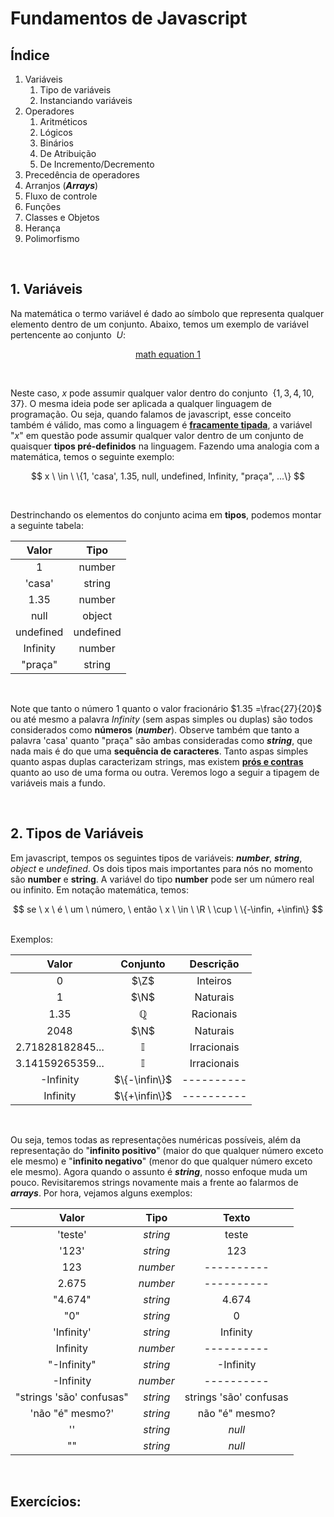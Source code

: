 # Fundamentos de Javascript

## Índice
1. Variáveis
   1. Tipo de variáveis
   2. Instanciando variáveis
2. Operadores
   1. Aritméticos
   2. Lógicos
   3. Binários
   4. De Atribuição
   5. De Incremento/Decremento
3. Precedência de operadores
4. Arranjos (***Arrays***)
5. Fluxo de controle
6. Funções
7. Classes e Objetos
8. Herança
9. Polimorfismo

<br>

## 1. Variáveis
Na matemática o termo variável é dado ao símbolo que representa qualquer elemento dentro de um conjunto. Abaixo, temos um exemplo de variável pertencente ao conjunto $\ U$:

<!--$$
x \ \in \ \{1, 3, 4, 10, 37\} = U
$$-->

<center>

[math equation 1](/images/math_equation_1.svg)

</center>

<br>

Neste caso, $x$ pode assumir qualquer valor dentro do conjunto $\ \{1, 3, 4, 10, 37\}$. O mesma ideia pode ser aplicada a qualquer linguagem de programação. Ou seja, 
quando falamos de javascript, esse conceito também é válido, mas como a linguagem é [**fracamente tipada**](https://brainly.com.br/tarefa/19678739), a variável "$x$" em questão pode assumir qualquer valor dentro de um conjunto de quaisquer **tipos pré-definidos** na linguagem. Fazendo uma analogia com a matemática, temos o seguinte exemplo:

$$
x \ \in \ \{1, 'casa', 1.35, null, undefined, Infinity, "praça", ...\} 
$$

<br>

Destrinchando os elementos do conjunto acima em **tipos**, podemos montar a seguinte tabela:

<center>

 Valor  |  Tipo
:------:|:------:
1 | number
'casa' | string
1.35 | number
null | object
undefined | undefined
Infinity | number
"praça" | string

</center> 

<br>

Note que tanto o número $1$ quanto o valor fracionário $1.35 =\frac{27}{20}$ ou até mesmo a palavra $Infinity$ (sem aspas simples ou duplas) são todos considerados como **números** (***number***). Observe também que tanto a palavra 'casa' quanto "praça" são ambas consideradas como ***string***, que nada mais é do que uma **sequência de caracteres**. Tanto aspas simples quanto aspas duplas caracterizam strings, mas existem [**prós e contras**](https://staxmanade.com/2018/03/should-i-use-javascript-single-or-double-quotes/) quanto ao uso de uma forma ou outra. Veremos logo a seguir a tipagem de variáveis mais a fundo.

<br>

## 2. Tipos de Variáveis

Em javascript, tempos os seguintes tipos de variáveis: ***number***, ***string***, *object* e *undefined*. Os dois tipos mais importantes para nós no momento são **number** e **string**. A variável do tipo **number** pode ser um número real ou infinito. Em notação matemática, temos:

$$
se \ x \ é \ um \ número, \ então \ x \ \in \ \R \ \cup \ \{-\infin, +\infin\}
$$

<br>
Exemplos:

<center>

 Valor | Conjunto | Descrição
:-----:|:--------:|:--------:
0 | $\Z$ | Inteiros
1 | $\N$ | Naturais
1.35 | $\mathbb{Q}$ | Racionais
2048 | $\N$ | Naturais
2.71828182845... | $\mathbb{I}$ | Irracionais
3.14159265359... | $\mathbb{I}$ | Irracionais
-Infinity | $\{-\infin\}$ | ----------
Infinity | $\{+\infin\}$ | ----------

</center>

<br>

Ou seja, temos todas as representações numéricas possíveis, além da representação do "**infinito positivo**" (maior do que qualquer número exceto ele mesmo) e "**infinito negativo**" (menor do que qualquer número exceto ele mesmo). Agora quando o assunto é ***string***, nosso enfoque muda um pouco. Revisitaremos strings novamente mais a frente ao falarmos de ***arrays***. Por hora, vejamos alguns exemplos:

<center>

 Valor  |  Tipo  |  Texto
:------:|:------:|:-------:
'teste' | *string* | teste
'123' | *string* | 123
123 | *number* | ----------
2.675 | *number* | ----------
"4.674" | *string* | 4.674
"0" | *string* | 0
'Infinity' | *string* | Infinity
Infinity | *number* | ----------
"-Infinity" | *string* | -Infinity
-Infinity | *number* | ----------
"strings 'são' confusas" | *string* | strings 'são' confusas
'não "é" mesmo?' | *string* | não "é" mesmo?
'' | *string* | *null*
"" | *string* | *null*

</center>

<br>

## Exercícios:
